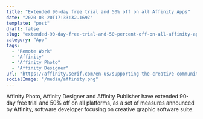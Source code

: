 ```yaml
---
title: "Extended 90-day free trial and 50% off on all Affinity Apps"
date: "2020-03-20T17:33:32.169Z"
template: "post"
draft: false
slug: "extended-90-day-free-trial-and-50-percent-off-on-all-affinity-apps"
category: "App"
tags:
  - "Remote Work"
  - "Affinity"
  - "Affinity Photo"
  - "Affinity Designer"
url: "https://affinity.serif.com/en-us/supporting-the-creative-community/"
socialImage: "/media/affinity.png"
---
```

Affinity Photo, Affinity Designer and Affinity Publisher have extended 90-day free trial and 50% off on all platforms, as a set of measures announced by Affinity, software developer focusing on creative graphic software suite. 